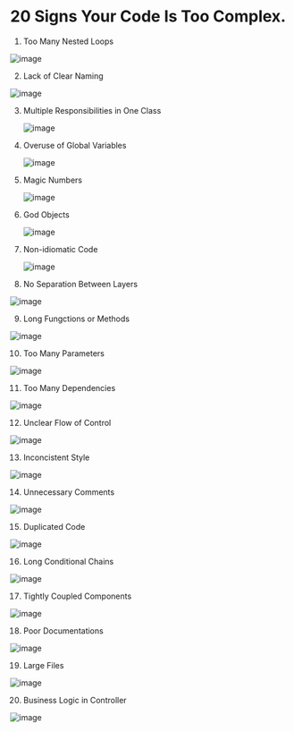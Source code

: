 # 20 Signs Your Code Is Too Complex.

1. Too Many Nested Loops

![image](https://github.com/user-attachments/assets/da72e6f2-5046-4d4a-8d62-678007e11fb3)

2. Lack of Clear Naming

  ![image](https://github.com/user-attachments/assets/70e75431-43c2-4254-b213-88270cc94204)

3. Multiple Responsibilities in One Class

   ![image](https://github.com/user-attachments/assets/f41e0449-7243-4d12-ab7a-c15b13335ba1)

4. Overuse of Global Variables

   ![image](https://github.com/user-attachments/assets/eef4f9a4-7bf6-45d6-831c-b7738620c2d7)

5. Magic Numbers

   ![image](https://github.com/user-attachments/assets/b2aa3920-e5f5-4757-8211-10b283ae1c2c)

6. God Objects

    ![image](https://github.com/user-attachments/assets/7ebe6632-1f82-4844-8aaa-b49eea62757d)

7. Non-idiomatic Code

    ![image](https://github.com/user-attachments/assets/3d02bb89-3e2f-450f-adb1-fbd0af307bb5)

8. No Separation Between Layers

![image](https://github.com/user-attachments/assets/29db6dda-98c8-4610-913f-d9173679b65d)

9. Long Fungctions or Methods

![image](https://github.com/user-attachments/assets/0895ebcc-3a38-412b-9cbf-22e25f973954)

10. Too Many Parameters 

![image](https://github.com/user-attachments/assets/69bbccad-cb28-478c-863b-a901cc848351)

11. Too Many Dependencies

![image](https://github.com/user-attachments/assets/e97dac00-c10d-4853-a8b1-a4be3d2827d6)

12. Unclear Flow of Control 

![image](https://github.com/user-attachments/assets/25c24668-8a2c-4de7-9c91-55e9f1afe069)

13. Inconcistent Style

![image](https://github.com/user-attachments/assets/671fd498-f867-4528-82e0-7dcbfddbec62)

14. Unnecessary Comments

![image](https://github.com/user-attachments/assets/ca9c5ec4-16ac-44fb-af33-fab72f359862)

15. Duplicated  Code 

![image](https://github.com/user-attachments/assets/d852d813-e4f3-4902-9e03-e6c53c01bc59)

16. Long Conditional Chains 

![image](https://github.com/user-attachments/assets/694a4b10-cce0-46dd-b911-7e3434e22eda)

17. Tightly Coupled Components

![image](https://github.com/user-attachments/assets/ca0ba68d-89a9-490c-9071-11728f13f267)

18. Poor Documentations 

![image](https://github.com/user-attachments/assets/61843b2c-0f39-486a-992e-039e726845f5)

19. Large Files

![image](https://github.com/user-attachments/assets/7fd81ead-9764-49f6-8631-c8fc36dbeea6)

20. Business Logic in Controller 

![image](https://github.com/user-attachments/assets/19e6ddeb-68ed-4d80-9e68-f94ddac140c0)

